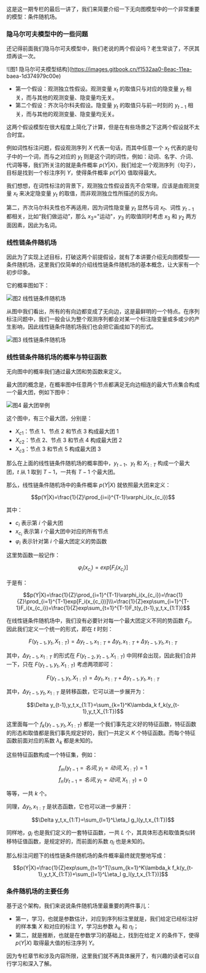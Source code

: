 这是这一期专栏的最后一讲了，我们来简要介绍一下无向图模型中的一个非常重要的模型：条件随机场。

### 隐马尔可夫模型中的一些问题

还记得前面我们隐马尔可夫模型中，我们老说的两个假设吗？老生常谈了，不厌其烦再谈一次。

![图1 隐马尔可夫模型结构](https://images.gitbook.cn/f1532aa0-8eac-11ea-
baea-1d374979c00e)

  * 第一个假设：观测独立性假设。观测变量 $x_t$ 的取值只与对应的隐变量 $y_t$ 相关，而与其他的观测变量、隐变量均无关。
  * 第二个假设：齐次马尔科夫假设。隐变量 $y_t$ 的取值只与前一时刻的 $y_{t-1}$ 相关，而与其他的观测变量、隐变量均无关。

这两个假设模型在很大程度上简化了计算，但是在有些场景之下这两个假设就不太合时宜。

例如词性标注问题，假设观测序列 $X$ 代表一句话，而其中任意一个 $x_t$ 代表的是句子中的一个词，而与之对应的 $y_t$
则是这个词的词性，例如：动词、名字、介词、代词等等，我们所关注的就是条件概率 $p(Y|X)$，我们给定一个观测序列（句子），目标是找到一个标注序列
$Y$，使得条件概率 $p(Y|X)$ 值取得最大。

我们想想，在词性标注的背景下，观测独立性假设首先不合常理，应该是由观测变量 $x_t$ 来决定隐变量 $y_t$ 的取值，而非观测独立性所描述的反方向。

第二，齐次马尔科夫性也不再适用，因为词性隐变量 $y_t$ 显然与词 $x_t$、词性 $y_{t-1}$ 都相关，比如“我们做运动”，那么
$x_3$="运动"，$y_3$ 的取值同时考虑 $x_3$ 和 $y_2$ 两方面因素，因此为名词。

### 线性链条件随机场

因此为了实现上述目标，打破这两个前提假设，就有了本讲要介绍无向图模型——条件随机场，这里我们仅简单的介绍线性链条件随机场的基本概念，让大家有一个初步印象。

它的概率图如下：

![图2 线性链条件随机场](https://images.gitbook.cn/3cbdcea0-8ead-11ea-86f7-9b5ee2f8f4da)

从图中我们看出，所有的有向边都变成了无向边，这是最鲜明的一个特点。在序列标注问题中，我们一般会认为整个观测序列都会对某一个标注隐变量或多或少的产生影响，因此线性链条件随机场我们也会把它画成如下的形式。

![图3 线性链条件随机场](https://images.gitbook.cn/5c9c3950-8ead-11ea-a141-a13a4f8833dd)

### 线性链条件随机场的概率与特征函数

无向图中的概率我们通过最大团和势函数来定义。

最大团的概念是，在概率图中任意两个节点都满足无向边相连的最大节点集合构成一个最大团，例如下图中：

![图4 最大团举例](https://images.gitbook.cn/9bb7c5a0-8ead-11ea-8b41-0f0ef087610d)

这个图中，有三个最大团，分别是：

  * $X_{c1}$：节点 1、节点 2 和节点 3 构成最大团 1
  * $X_{c2}$：节点 2、节点 3 和节点 4 构成最大团 2
  * $X_{c3}$：节点 3 和节点 5 构成最大团 3

那么在上面的线性链条件随机场的概率图中，$y_{t-1}$、$y_t$ 和 $X_{1:T}$ 构成一个最大团，$t$ 从 $1$ 取到 $T-1$，一共有
$T-1$ 个最大团。

那么，线性链条件随机场中的条件概率 $p(Y|X)$ 就依照最大团来定义：

$$p(Y|X)=\frac{1}{Z}\prod_{i=i}^{T-1}\varphi_i(x_{c_i})$$

其中：

  * $c_i$ 表示第 $i$ 个最大团
  * $x_{c_i}$ 表示第 $i$ 个最大团中对应的所有节点
  * $\varphi_i$ 表示针对第 $i$ 个最大团定义的势函数

这里势函数一般记作：

$$\varphi_i(x_{c_i})=exp[F_i(x_{c_i})]$$

于是有：

$$p(Y|X)=\frac{1}{Z}\prod_{i=1}^{T-1}\varphi_i(x_{c_i})=\frac{1}{Z}\prod_{i=1}^{T-1}exp[F_i(x_{c_i})]\\\=\frac{1}{Z}exp\sum_{i=1}^{T-1}F_i(x_{c_i})=\frac{1}{Z}exp\sum_{t=1}^{T-1}F_t(y_{t-1},y_t,x_{1:T})$$

在线性链条件随机场中，我们没有必要针对每一个最大团定义不同的势函数 $F_t$，因此我们定义一个统一的形式，即在 $t$ 时刻：

$$F(y_{t-1},y_t,X_{1:T})=\Delta y_{t-1},x_{1:T}+\Delta y_t,x_{1:T}+\Delta
y_{t-1},y_t,x_{1:T}$$

其中，$\Delta y_{t-1},x_{1:T}$ 的形式在 $F(y_{t-2},y_{t-1},X_{1:T})$
中同样会出现，因此我们合并一下，只在 $F(y_{t-1},y_t,X_{1:T})$ 考虑两项即可：

$$F(y_{t-1},y_t,X_{1:T})=\Delta y_t,x_{1:T}+\Delta y_{t-1},y_t,x_{1:T}$$

其中，$\Delta y_{t-1},y_t,x_{1:T}$ 是转移函数，它可以进一步展开为：

$$\Delta y_{t-1},y_t,x_{1:T}=\sum_{k=1}^K\lambda_k f_k(y_{t-1},y_t,X_{1:T})$$

这里面每一个 $f_k(y_{t-1},y_t,X_{1:T})$ 都是一个我们事先定义好的特征函数，特征函数的形态和取值都是我们事先规定好的，我们一共定义
$K$ 个特征函数。而每个特征函数前面对应的系数 $\lambda_k$ 都是未知的。

这些特征函数构成一个特征集，例如：

$$f_m(y_{t-1}=名词,y_t=动词,X_{1:T})=1$$$$f_n(y_{t-1}=名词,y_t=动词,X_{1:T})=0$$

等等，一共 $k$ 个。

同理，$\Delta y_t,x_{1:T}$ 是状态函数，它也可以进一步展开：

$$\Delta y_t,x_{1:T}=\sum_{l=1}^L\eta_l g_l(y_t,x_{1:T})$$

同样地，$g_l$ 也是我们定义的一套特征函数，一共 $L$ 个，其具体形态和取值类似转移特征值函数，是规定好的，而前面的系数 $\eta_l$
也是未知的。

那么标注问题下的线性链条件随机场的条件概率最终就完整地写成：

$$p(Y|X)=\frac{1}{Z}exp\sum_{t=1}^T[\sum_{k=1}^K\lambda_k
f_k(y_{t-1},y_t,X_{1:T})+\sum_{l=1}^L\eta_l g_l(y_t,x_{1:T})]$$

### 条件随机场的主要任务

基于这个架构，我们来说说条件随机场里最重要的两件事儿：

  * 第一，学习，也就是参数估计，对应到序列标注里就是，我们给定已经标注好的样本集 $X$ 和对应的标注 $Y$，学习出参数 $\lambda_k$ 和 $\eta_l$；
  * 第二，就是推断，也就是在参数学习的基础上，找到在给定 $X$ 的条件下，使得 $p(Y|X)$ 取得最大值的标注序列 $Y$。

因为专栏章节和涉及内容所限，这里我们就不再具体展开了，有兴趣的读者可以自行学习和深入了解。

